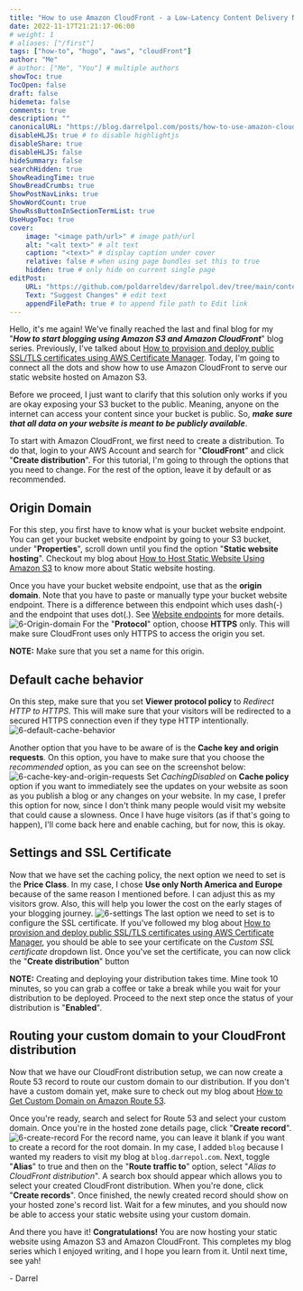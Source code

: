 ```yaml
---
title: "How to use Amazon CloudFront - a Low-Latency Content Delivery Network (CDN) to serve a static website hosted on Amazon S3"
date: 2022-11-17T21:21:17-06:00
# weight: 1
# aliases: ["/first"]
tags: ["how-to", "hugo", "aws", "cloudFront"]
author: "Me"
# author: ["Me", "You"] # multiple authors
showToc: true
TocOpen: false
draft: false
hidemeta: false
comments: true
description: ""
canonicalURL: "https://blog.darrelpol.com/posts/how-to-use-amazon-cloudfront"
disableHLJS: true # to disable highlightjs
disableShare: true
disableHLJS: false
hideSummary: false
searchHidden: true
ShowReadingTime: true
ShowBreadCrumbs: true
ShowPostNavLinks: true
ShowWordCount: true
ShowRssButtonInSectionTermList: true
UseHugoToc: true
cover:
    image: "<image path/url>" # image path/url
    alt: "<alt text>" # alt text
    caption: "<text>" # display caption under cover
    relative: false # when using page bundles set this to true
    hidden: true # only hide on current single page
editPost:
    URL: "https://github.com/poldarreldev/darrelpol.dev/tree/main/content"
    Text: "Suggest Changes" # edit text
    appendFilePath: true # to append file path to Edit link
---
```

Hello, it's me again! We've finally reached the last and final blog for my "***How to start blogging using Amazon S3 and Amazon CloudFront***" blog series. Previously, I've talked about [How to provision and deploy public SSL/TLS certificates using AWS Certificate Manager](../how-to-provision-and-deploy-public-certificates). Today, I'm going to connect all the dots and show how to use Amazon CloudFront to serve our static website hosted on Amazon S3. 

Before we proceed, I just want to clarify that this solution only works if you are okay exposing your S3 bucket to the public. Meaning, anyone on the internet can access your content since your bucket is public. So, ***make sure that all data on your website is meant to be publicly available***. 

To start with Amazon CloudFront, we first need to create a distribution. To do that, login to your AWS Account and search for "**CloudFront**" and click "**Create distribution**". For this tutorial, I'm going to through the options that you need to change. For the rest of the option, leave it by default or as recommended.

## Origin Domain
For this step, you first have to know what is your bucket website endpoint. You can get your bucket website endpoint by going to your S3 bucket, under "**Properties**", scroll down until you find the option "**Static website hosting**". Checkout my blog about [How to Host Static Website Using Amazon S3](../how-to-host-static-website-using-amazon-s3) to know more about Static website hosting. 

Once you have your bucket website endpoint, use that as the **origin domain**. Note that you have to paste or manually type your bucket website endpoint. There is a difference between this endpoint which uses dash(-) and the endpoint that uses dot(.). See [Website endpoints](https://docs.aws.amazon.com/AmazonS3/latest/userguide/WebsiteEndpoints.html) for more details.
![6-Origin-domain](/6-Origin-domain.png)
For the "**Protocol**" option, choose **HTTPS** only. This will make sure CloudFront uses only HTTPS to access the origin you set. 

**NOTE:** Make sure that you set a name for this origin.

## Default cache behavior
On this step, make sure that you set **Viewer protocol policy** to *Redirect HTTP to HTTPS*. This will make sure that your visitors will be redirected to a secured HTTPS connection even if they type HTTP intentionally. 
![6-default-cache-behavior](/6-default-cache-behavior.png)

Another option that you have to be aware of is the **Cache key and origin requests**. On this option, you have to make sure that you choose the *recommended* option, as you can see on the screenshot below:
![6-cache-key-and-origin-requests](/6-cache-key-and-origin-requests.png)
Set *CachingDisabled* on **Cache policy** option if you want to immediately see the updates on your website as soon as you publish a blog or any changes on your website. In my case, I prefer this option for now, since I don't think many people would visit my website that could cause a slowness. Once I have huge visitors (as if that's going to happen), I'll come back here and enable caching, but for now, this is okay. 

## Settings and SSL Certificate
Now that we have set the caching policy, the next option we need to set is the **Price Class**. In my case, I chose **Use only North America and Europe** because of the same reason I mentioned before. I can adjust this as my visitors grow. Also, this will help you lower the cost on the early stages of your blogging journey. 
![6-settings](/6-settings.png)
The last option we need to set is to configure the SSL certificate. If you've followed my blog about [How to provision and deploy public SSL/TLS certificates using AWS Certificate Manager](../how-to-provision-and-deploy-public-certificates), you should be able to see your certificate on the *Custom SSL certificate* dropdown list. Once you've set the certificate, you can now click the "**Create distribution**" button

**NOTE:** Creating and deploying your distribution takes time. Mine took 10 minutes, so you can grab a coffee or take a break while you wait for your distribution to be deployed. Proceed to the next step once the status of your distribution is "**Enabled**".

## Routing your custom domain to your CloudFront distribution
Now that we have our CloudFront distribution setup, we can now create a Route 53 record to route our custom domain to our distribution. If you don't have a custom domain yet, make sure to check out my blog about [How to Get Custom Domain on Amazon Route 53](../how-to-get-custom-domain-on-amazon-route-53). 

Once you're ready, search and select for Route 53 and select your custom domain. Once you're in the hosted zone details page, click "**Create record**". 
![6-create-record](/6-create-record.png)
For the record name, you can leave it blank if you want to create a record for the root domain. In my case, I added `blog` because I wanted my readers to visit my blog at `blog.darrepol.com`. Next, toggle "**Alias**" to true and then on the "**Route traffic to**" option, select "*Alias to CloudFront distribution*". A search box should appear which allows you to select your created CloudFront distribution. When you're done, click "**Create records**". Once finished, the newly created record should show on your hosted zone's record list. Wait for a few minutes, and you should now be able to access your static website using your custom domain. 

And there you have it! **Congratulations!** You are now hosting your static website using Amazon S3 and Amazon CloudFront. This completes my blog series which I enjoyed writing, and I hope you learn from it. Until next time, see yah!

\- Darrel
